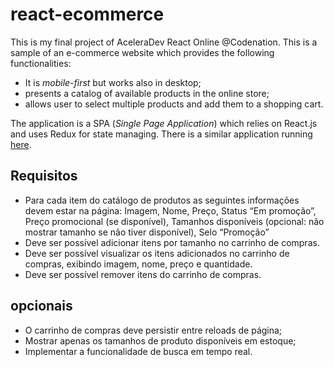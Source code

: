 # react-ecommerce

This is my final project of AceleraDev React Online @Codenation. This is a sample of an e-commerce website which provides the following functionalities:

- It is *mobile-first* but works also in desktop;
- presents a catalog of available products in the online store;
- allows user to select multiple products and add them to a shopping cart.

The application is a SPA (*Single Page Application*) which relies on React.js and uses Redux for state managing. There is a similar application running [here](https://viniciusvinna.netlify.app/react-fashionista).


## Requisitos 

- Para cada item do catálogo de produtos as seguintes informações devem estar na página:
Imagem, Nome, Preço, Status “Em promoção”, Preço promocional (se disponível), Tamanhos disponíveis (opcional: não mostrar tamanho se não tiver disponível), Selo “Promoção”
- Deve ser possível adicionar itens por tamanho no carrinho de compras.
- Deve ser possível visualizar os itens adicionados no carrinho de compras, exibindo imagem, nome, preço e quantidade.
- Deve ser possível remover itens do carrinho de compras.

## opcionais
- O carrinho de compras deve persistir entre reloads de página;
- Mostrar apenas os tamanhos de produto disponíveis em estoque;
- Implementar a funcionalidade de busca em tempo real.